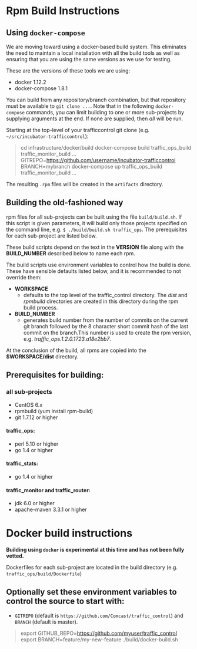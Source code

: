 
# Rpm Build Instructions

##  Using `docker-compose`

We are moving toward using a docker-based build system.  This eliminates the need to maintain a local installation with all the
build tools as well as ensuring that you are using the same versions as we use for testing.

These are the versions of these tools we are using:
* docker 1.12.2
* docker-compose 1.8.1

You can build from any repository/branch combination,  but that repository must be available to `git clone ...`.  Note that in the
following `docker-compose` commands, you can limit building to one or more sub-projects by supplying arguments at the end.  If none
are supplied,  then *all* will be run.

Starting at the top-level of your trafficcontrol git clone (e.g. `~/src/incubator-trafficcontrol`):

> cd infrastructure/docker/build
> docker-compose build traffic_ops_build traffic_monitor_build ...
> GITREPO=https://github.com/username/incubator-trafficcontrol BRANCH=mybranch docker-compose up traffic_ops_build traffic_monitor_build ...

The resulting `.rpm` files will be created in the `artifacts` directory.


## Building the old-fashioned way

rpm files for all sub-projects can be built using the file `build/build.sh`.  If this script is given parameters, it will build only
those projects specified on the command line, e.g.  `$ ./build/build.sh traffic_ops`.  The prerequisites for each sub-project are
listed below.

These build scripts depend on the text in the __VERSION__ file along with the __BUILD_NUMBER__ described below to name each rpm.

The build scripts use environment variables to control how the build is done.  These have sensible defaults listed below, and it is
recommended to not override them:
* __WORKSPACE__
   - defaults to the top level of the traffic_control directory.  The _dist_ and _rpmbuild_ directories are created in this
     directory during the rpm build process.
* __BUILD_NUMBER__
   - generates build number from the number of commits on the current git branch followed by the 8 character short commit hash of
     the last commit on the branch.This number is used to create the rpm version, e.g. _traffic_ops.1.2.0.1723.a18e2bb7_.  

At the conclusion of the build,  all rpms are copied into the __$WORKSPACE/dist__ directory.

## Prerequisites for building:

### all sub-projects

* CentOS 6.x
* rpmbuild (yum install rpm-build)
* git 1.7.12 or higher

#### traffic_ops:
* perl 5.10 or higher
* go 1.4 or higher

#### traffic_stats:
* go 1.4 or higher
  
#### traffic_monitor and traffic_router:
* jdk 6.0 or higher
* apache-maven 3.3.1 or higher
 
# Docker build instructions

__Building using `docker` is experimental at this time and has not been fully vetted.__

Dockerfiles for each sub-project are located in the build directory (e.g. `traffic_ops/build/Dockerfile`)

## Optionally set these environment variables to control the source to start with:
* `GITREPO` (default is `https://github.com/Comcast/traffic_control`) and `BRANCH` (default is master).

> export GITHUB_REPO=https://github.com/myuser/traffic_control
> export BRANCH=feature/my-new-feature
> ./build/docker-build.sh

